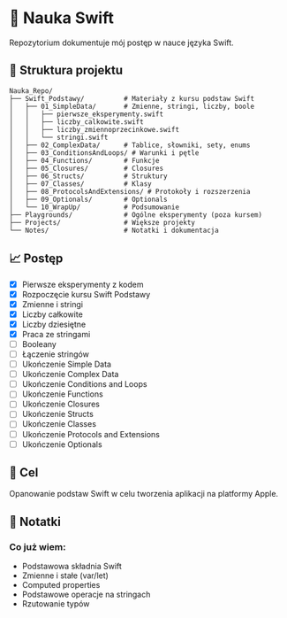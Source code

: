 # 🍎 Nauka Swift

Repozytorium dokumentuje mój postęp w nauce języka Swift.

## 📁 Struktura projektu

```
Nauka_Repo/
├── Swift_Podstawy/          # Materiały z kursu podstaw Swift
│   ├── 01_SimpleData/       # Zmienne, stringi, liczby, boole
│   │   ├── pierwsze_eksperymenty.swift
│   │   ├── liczby_calkowite.swift
│   │   ├── liczby_zmiennoprzecinkowe.swift
│   │   └── stringi.swift
│   ├── 02_ComplexData/      # Tablice, słowniki, sety, enums
│   ├── 03_ConditionsAndLoops/ # Warunki i pętle
│   ├── 04_Functions/        # Funkcje
│   ├── 05_Closures/         # Closures
│   ├── 06_Structs/          # Struktury
│   ├── 07_Classes/          # Klasy
│   ├── 08_ProtocolsAndExtensions/ # Protokoły i rozszerzenia
│   ├── 09_Optionals/        # Optionals
│   └── 10_WrapUp/           # Podsumowanie
├── Playgrounds/             # Ogólne eksperymenty (poza kursem)
├── Projects/                # Większe projekty
└── Notes/                   # Notatki i dokumentacja
```

## 📈 Postęp

- [x] Pierwsze eksperymenty z kodem
- [x] Rozpoczęcie kursu Swift Podstawy
- [x] Zmienne i stringi
- [x] Liczby całkowite
- [x] Liczby dziesiętne
- [x] Praca ze stringami
- [ ] Booleany
- [ ] Łączenie stringów
- [ ] Ukończenie Simple Data
- [ ] Ukończenie Complex Data
- [ ] Ukończenie Conditions and Loops
- [ ] Ukończenie Functions
- [ ] Ukończenie Closures
- [ ] Ukończenie Structs
- [ ] Ukończenie Classes
- [ ] Ukończenie Protocols and Extensions
- [ ] Ukończenie Optionals

## 🎯 Cel

Opanowanie podstaw Swift w celu tworzenia aplikacji na platformy Apple.

## 📝 Notatki

### Co już wiem:
- Podstawowa składnia Swift
- Zmienne i stałe (var/let)
- Computed properties
- Podstawowe operacje na stringach
- Rzutowanie typów